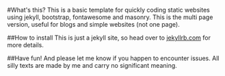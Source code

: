 #What's this?
This is a basic template for quickly coding static websites using jekyll, bootstrap, fontawesome and masonry. This is the multi page version, useful for blogs and simple websites (not one page).

##How to install
This is just a jekyll site, so head over to [jekyllrb.com](http://jekyllrb.com/) for more details.

##Have fun!
And please let me know if you happen to encounter issues. All silly texts are made by me and carry no significant meaning.
